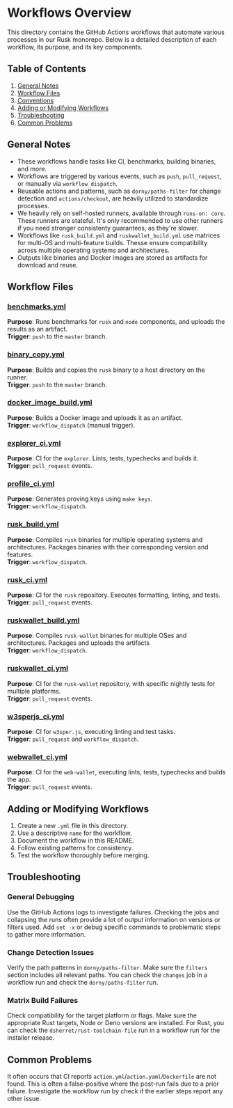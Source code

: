# Workflows Overview

This directory contains the GitHub Actions workflows that automate various processes in our Rusk monorepo. Below is a detailed description of each workflow, its purpose, and its key components.

## Table of Contents
1. [General Notes](#general-notes)
2. [Workflow Files](#workflow-files)
3. [Conventions](#conventions)
4. [Adding or Modifying Workflows](#adding-or-modifying-workflows)
5. [Troubleshooting](#troubleshooting)
6. [Common Problems](#common-problems)

## General Notes
- These workflows handle tasks like CI, benchmarks, building binaries, and more.
- Workflows are triggered by various events, such as `push`, `pull_request`, or manually via `workflow_dispatch`.
- Reusable actions and patterns, such as `dorny/paths-filter` for change detection and `actions/checkout`, are heavily utilized to standardize processes.
- We heavily rely on self-hosted runners, available through `runs-on: core`. These runners are stateful. It's only recommended to use other runners if you need stronger consistenty guarantees, as they're slower.
- Workflows like `rusk_build.yml` and `ruskwallet_build.yml` use matrices for multi-OS and multi-feature builds. Thesse ensure compatibility across multiple operating systems and architectures.
- Outputs like binaries and Docker images are stored as artifacts for download and reuse.

## Workflow Files
### [benchmarks.yml](./binary_copy.yml)
**Purpose**: Runs benchmarks for `rusk` and `node` components, and uploads the results as an artifact.  
**Trigger**: `push` to the `master` branch.

### [binary_copy.yml](./binary_copy.yml)
**Purpose**: Builds and copies the `rusk` binary to a host directory on the runner.  
**Trigger**: `push` to the `master` branch.

### [docker_image_build.yml](./docker_image_build.yml)
**Purpose**: Builds a Docker image and uploads it as an artifact.  
**Trigger**: `workflow_dispatch` (manual trigger).

### [explorer_ci.yml](./explorer_ci.yml)
**Purpose**: CI for the `explorer`. Lints, tests, typechecks and builds it.  
**Trigger**: `pull_request` events.

### [profile_ci.yml](./profile_ci.yml)
**Purpose**: Generates proving keys using `make keys`.  
**Trigger**: `workflow_dispatch`.

### [rusk_build.yml](./rusk_build.yml)
**Purpose**: Compiles `rusk` binaries for multiple operating systems and architectures. Packages binaries with their corresponding version and features.  
**Trigger**: `workflow_dispatch`.

### [rusk_ci.yml](./rusk_ci.yml)
**Purpose**: CI for the `rusk` repository. Executes formatting, linting, and tests.  
**Trigger**: `pull_request` events.

### [ruskwallet_build.yml](./ruskwallet_build.yml)
**Purpose**: Compiles `rusk-wallet` binaries for multiple OSes and architectures. Packages and uploads the artifacts  
**Trigger**: `workflow_dispatch`.

### [ruskwallet_ci.yml](./ruskwallet_ci.yml)
**Purpose**: CI for the `rusk-wallet` repository, with specific nightly tests for multiple platforms.  
**Trigger**: `pull_request` events.

### [w3sperjs_ci.yml](./w3sperjs_ci.yml)
**Purpose**: CI for `w3sper.js`, executing linting and test tasks.  
**Trigger**: `pull_request` and `workflow_dispatch`.

### [webwallet_ci.yml](./webwallet_ci.yml)
**Purpose**: CI for the `web-wallet`, executing lints, tests, typechecks and builds the app.  
**Trigger**: `pull_request` events.

## Adding or Modifying Workflows
1. Create a new `.yml` file in this directory.
2. Use a descriptive `name` for the workflow.
3. Document the workflow in this README.
4. Follow existing patterns for consistency.
5. Test the workflow thoroughly before merging.

## Troubleshooting
### General Debugging
Use the GitHub Actions logs to investigate failures. Checking the jobs and collapsing the runs often provide a lot of output information on versions or filters used. Add `set -x` or debug specific commands to problematic steps to gather more information.

### Change Detection Issues
Verify the path patterns in `dorny/paths-filter`. Make sure the `filters` section includes all relevant paths. You can check the `changes` job in a workflow run and check the `dorny/paths-filter` run.

### Matrix Build Failures
Check compatibility for the target platform or flags. Make sure the appropriate Rust targets, Node or Deno versions are installed. For Rust, you can check the `dsherret/rust-toolchain-file` run in a workflow run for the installer release.

## Common Problems
It often occurs that CI reports `action.yml`/`action.yaml`/`Dockerfile` are not found. This is often a false-positive where the post-run fails due to a prior failure. Investigate the workflow run by check if the earlier steps report any other issue.
